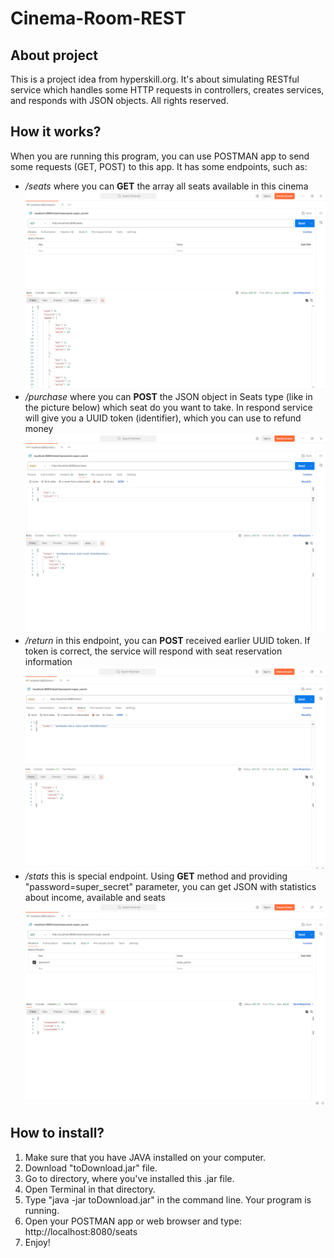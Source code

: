 # Cinema-Room-REST
## About project
This is a project idea from hyperskill.org. It's about simulating RESTful service which handles some HTTP requests in controllers, creates services, and responds with JSON objects. All rights reserved.

## How it works?
When you are running this program, you can use POSTMAN app to send some requests (GET, POST) to this app. It has some endpoints, such as:
- */seats* where you can **GET** the array all seats available in this cinema 
![seats example](img/seats.png)
- */purchase* where you can **POST** the JSON object in Seats type (like in the picture below) which seat do you want to take. In respond service will give you a UUID token (identifier), which you can use to refund money
![purchase example](img/purchase.png)
- */return* in this endpoint, you can **POST** received earlier UUID token. If token is correct, the service will respond with seat reservation information
![return example](img/refund.png)
- */stats* this is special endpoint. Using **GET** method and providing "password=super_secret" parameter, you can get JSON with statistics about income, available and seats
![stats example](img/stats.png)

## How to install?
1. Make sure that you have JAVA installed on your computer.
2. Download "toDownload.jar" file.
3. Go to directory, where you've installed this .jar file.
4. Open Terminal in that directory.
5. Type "java -jar toDownload.jar" in the command line. Your program is running.
6. Open your POSTMAN app or web browser and type: http://localhost:8080/seats
7. Enjoy!

